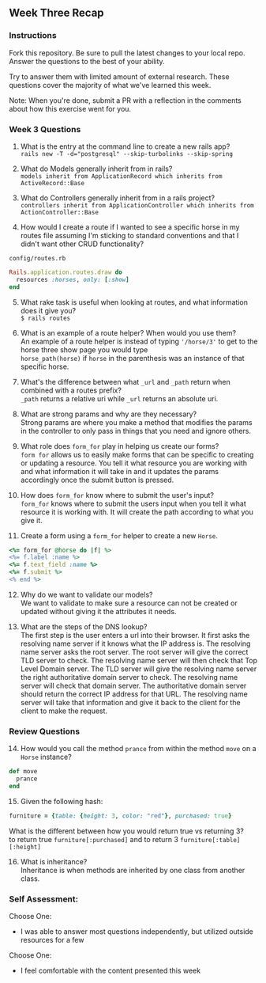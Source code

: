 ## Week Three Recap

### Instructions
Fork this repository. Be sure to pull the latest changes to your local repo. Answer the questions to the best of your ability.

Try to answer them with limited amount of external research. These questions cover the majority of what we've learned this week.

Note: When you're done, submit a PR with a reflection in the comments about how this exercise went for you.

### Week 3 Questions

1. What is the entry at the command line to create a new rails app?  
`rails new -T -d="postgresql" --skip-turbolinks --skip-spring` 

2. What do Models generally inherit from in rails?  
`models inherit from ApplicationRecord which inherits from ActiveRecord::Base`

3. What do Controllers generally inherit from in a rails project?  
`controllers inherit from ApplicationController which inherits from ActionController::Base`

4. How would I create a route if I wanted to see a specific horse in my routes file assuming I'm sticking to standard conventions and that I didn't want other CRUD functionality?  

`config/routes.rb` 
```ruby
Rails.application.routes.draw do  
  resources :horses, only: [:show]  
end
``` 

5. What rake task is useful when looking at routes, and what information does it give you?  
`$ rails routes`  

6. What is an example of a route helper? When would you use them?  
An example of a route helper is instead of typing `'/horse/3'` to get to the horse three show page you would type  
`horse_path(horse)` if `horse` in the parenthesis was an instance of that specific horse.  

7. What's the difference between what `_url` and `_path` return when combined with a routes prefix?  
`_path` returns a relative uri while `_url` returns an absolute uri.  

8. What are strong params and why are they necessary?  
Strong params are where you make a method that modifies the params in the controller to only pass in things that you need and ignore others.  

9. What role does `form_for` play in helping us create our forms?  
`form for` allows us to easily make forms that can be specific to creating or updating a resource. You tell it what resource you are working with and what information it will take in and it updates the params accordingly once the submit button is pressed.  
10. How does `form_for` know where to submit the user's input?  
`form_for` knows where to submit the users input when you tell it what resource it is working with. It will create the path according to what you give it.  

11. Create a form using a `form_for` helper to create a new `Horse`.  
```ruby
<%= form_for @horse do |f| %>  
<%= f.label :name %>  
<%= f.text_field :name %>  
<%= f.submit %>
<% end %>  
```  

12. Why do we want to validate our models?  
We want to validate to make sure a resource can not be created or updated without giving it the attributes it needs.  

13. What are the steps of the DNS lookup?  
The first step is the user enters a url into their browser. It first asks the resolving name server if it knows what the IP address is. The resolving name server asks the root server. The root server will give the correct TLD server to check. The resolving name server will then check that Top Level Domain server. The TLD server will give the resolving name server the right authoritative domain server to check. The resolving name server will check that domain server. The authoritative domain server should return the correct IP address for that URL. The resolving name server will take that information and give it back to the client for the client to make the request.  

### Review Questions
14. How would you call the method `prance` from within the method `move` on a `Horse` instance?  
```ruby
def move 
  prance 
end 
```

15. Given the following hash:

```ruby
furniture = {table: {height: 3, color: "red"}, purchased: true}
```
What is the different between how you would return true vs returning 3?  
to return true `furniture[:purchased]` and to return 3 `furniture[:table][:height]`  

16. What is inheritance?  
Inheritance is when methods are inherited by one class from another class.  

### Self Assessment:
Choose One:
* I was able to answer most questions independently, but utilized outside resources for a few

Choose One:
* I feel comfortable with the content presented this week
